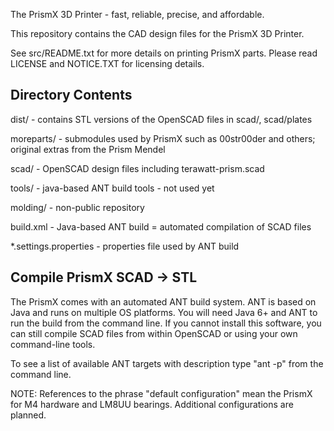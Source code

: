 The PrismX 3D Printer - fast, reliable, precise, and affordable.

This repository contains the CAD design files for the PrismX 3D Printer.

See src/README.txt for more details on printing PrismX parts.  Please read LICENSE and NOTICE.TXT for licensing details.

Directory Contents
------------------
dist/ - contains STL versions of the OpenSCAD files in scad/, scad/plates

moreparts/ - submodules used by PrismX such as 00str00der and others; original extras from the Prism Mendel

scad/ - OpenSCAD design files including terawatt-prism.scad

tools/ - java-based ANT build tools - not used yet

molding/ - non-public repository

build.xml - Java-based ANT build = automated compilation of SCAD files

*.settings.properties - properties file used by ANT build

Compile PrismX SCAD -> STL
--------------------------
The PrismX comes with an automated ANT build system.  ANT is based on Java and runs on multiple OS platforms.  You will need Java 6+ and ANT to run the build from the command line.  If you cannot install this software, you can still compile SCAD files from within OpenSCAD or using your own command-line tools.

To see a list of available ANT targets with description type "ant -p" from the command line.

NOTE:  References to the phrase "default configuration" mean the PrismX for M4 hardware and LM8UU bearings.  Additional configurations are planned.